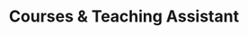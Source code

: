 ---
title: Courses & Teaching Assistant
permalink: /leadership/
layout: page
excerpt: Courses & Teaching Assistant
comments: false
---